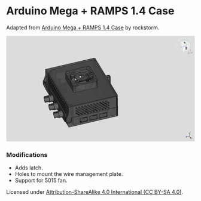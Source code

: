 # Arduino Mega + RAMPS 1.4 Case

Adapted from [Arduino Mega + RAMPS 1.4
Case](https://www.thingiverse.com/thing:1818162) by rockstorm.

![Rendering of the case with all parts](./arduino-mega-ramps-1.4-box.png)

### Modifications
- Adds latch.
- Holes to mount the wire management plate.
- Support for 5015 fan.

Licensed under [Attribution-ShareAlike 4.0 International (CC BY-SA
4.0)](https://creativecommons.org/licenses/by-sa/4.0/).
